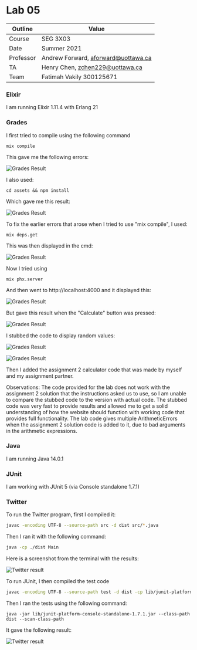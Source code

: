 # Lab 05
| Outline | Value |
| --- | --- |
| Course | SEG 3X03 |
| Date | Summer 2021 |
| Professor | Andrew Forward, aforward@uottawa.ca |
| TA | Henry Chen, zchen229@uottawa.ca|
| Team | Fatimah Vakily 300125671 |

### Elixir
I am running Elixir 1.11.4 with Erlang 21

### Grades
I first tried to compile using the following command

```
mix compile
```

This gave me the following errors:

![Grades Result](grades/grades/assets/screenshot1.PNG)




I also used:

```
cd assets && npm install
```
Which gave me this result:

![Grades Result](grades/grades/assets/screenshot2.PNG)




To fix the earlier errors that arose when I tried to use "mix compile", I used:
```
mix deps.get
```
This was then displayed in the cmd:

![Grades Result](grades/grades/assets/screenshot3.PNG)


Now I tried using
```
mix phx.server
```

And then went to http://localhost:4000 and it displayed this:

![Grades Result](grades/grades/assets/screenshot4.PNG)

But gave this result when the "Calculate" button was pressed:

![Grades Result](grades/grades/assets/screenshot5.PNG)


I stubbed the code to display random values:

![Grades Result](grades/grades/assets/screenshot7.PNG)

![Grades Result](grades/grades/assets/screenshot6.PNG)

Then I added the assignment 2 calculator code that was made by myself and my assignment partner.

Observations: The code provided for the lab does not work with the assignment 2 solution that the instructions asked us to use, so I am unable to compare the stubbed code to the version with actual code. The stubbed code was very fast to provide results and allowed me to get a solid understanding of how the website should function with working code that provides full functionality. The lab code gives multiple ArithmeticErrors when the assignment 2 solution code is added to it, due to bad arguments in the arithmetic expressions.


### Java

I am running Java 14.0.1

### JUnit

I am working with JUnit 5 (via Console standalone 1.7.1)

### Twitter
To run the Twitter program, first I compiled it:

```bash
javac -encoding UTF-8 --source-path src -d dist src/*.java
```

Then I ran it with the following command:

```bash
java -cp ./dist Main
```
Here is a screenshot from the terminal with the results:

![Twitter result](twitter/twitter/assets/screenshot8.PNG)


To run JUnit, I then compiled the test code

```bash
javac -encoding UTF-8 --source-path test -d dist -cp lib/junit-platform-console-standalone-1.7.1.jar test/*.java src/*.java
```

Then I ran the tests using the following command:

```
java -jar lib/junit-platform-console-standalone-1.7.1.jar --class-path dist --scan-class-path
```

It gave the following result:

![Twitter result](twitter/twitter/assets/screenshot9.PNG)
